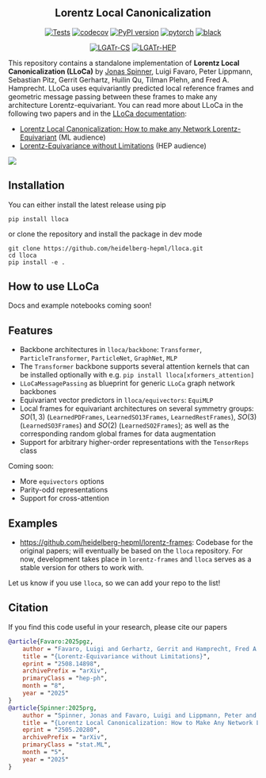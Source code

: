 <div align="center">

## Lorentz Local Canonicalization

[![Tests](https://github.com/heidelberg-hepml/lloca/actions/workflows/tests.yaml/badge.svg)](https://github.com/heidelberg-hepml/lloca/actions/workflows/tests.yaml)
[![codecov](https://codecov.io/gh/heidelberg-hepml/lloca/branch/main/graph/badge.svg)](https://codecov.io/gh/heidelberg-hepml/lloca)
[![PyPI version](https://img.shields.io/pypi/v/lloca.svg)](https://pypi.org/project/lloca)
[![pytorch](https://img.shields.io/badge/PyTorch_2.0+-ee4c2c?logo=pytorch&logoColor=white)](https://pytorch.org/get-started/locally/)
[![black](https://img.shields.io/badge/Code%20Style-Black-black.svg?labelColor=gray)](https://black.readthedocs.io/en/stable/)

[![LGATr-CS](http://img.shields.io/badge/paper-arxiv.2505.20280-B31B1B.svg)](https://arxiv.org/abs/2505.20280)
[![LGATr-HEP](http://img.shields.io/badge/paper-arxiv.2508.14898-B31B1B.svg)](https://arxiv.org/abs/2508.14898)

</div>

This repository contains a standalone implementation of **Lorentz Local Canonicalization (LLoCa)** by [Jonas Spinner](mailto:j.spinner@thphys.uni-heidelberg.de), Luigi Favaro, Peter Lippmann, Sebastian Pitz, Gerrit Gerhartz, Huilin Qu, Tilman Plehn, and Fred A. Hamprecht. LLoCa uses equivariantly predicted local reference frames and geometric message passing between these frames to make any architecture Lorentz-equivariant.
You can read more about LLoCa in the following two papers and in the [LLoCa documentation](https://heidelberg-hepml.github.io/lloca/):
- [Lorentz Local Canonicalization: How to make any Network Lorentz-Equivariant](https://arxiv.org/abs/2505.20280) (ML audience)
- [Lorentz-Equivariance without Limitations](https://arxiv.org/abs/2508.14898) (HEP audience)

![](img/lloca.png)

## Installation

You can either install the latest release using pip
```
pip install lloca
```
or clone the repository and install the package in dev mode
```
git clone https://github.com/heidelberg-hepml/lloca.git
cd lloca
pip install -e .
```

## How to use LLoCa

Docs and example notebooks coming soon!

## Features

- Backbone architectures in `lloca/backbone`: `Transformer`, `ParticleTransformer`, `ParticleNet`, `GraphNet`, `MLP`
- The `Transformer` backbone supports several attention kernels that can be installed optionally with e.g. `pip install lloca[xformers_attention]`
- `LLoCaMessagePassing` as blueprint for generic `LLoCa` graph network backbones
- Equivariant vector predictors in `lloca/equivectors`: `EquiMLP`
- Local frames for equivariant architectures on several symmetry groups: $SO(1,3)$ (`LearnedPDFrames`, `LearnedSO13Frames`, `LearnedRestFrames`), $SO(3)$ (`LearnedSO3Frames`) and $SO(2)$ (`LearnedSO2Frames`); as well as the corresponding random global frames for data augmentation
- Support for arbitrary higher-order representations with the `TensorReps` class

Coming soon:

- More `equivectors` options
- Parity-odd representations
- Support for cross-attention

## Examples

- https://github.com/heidelberg-hepml/lorentz-frames: Codebase for the original papers; will eventually be based on the `lloca` repository. For now, development takes place in `lorentz-frames` and `lloca` serves as a stable version for others to work with.

Let us know if you use `lloca`, so we can add your repo to the list!

## Citation

If you find this code useful in your research, please cite our papers

```bibtex
@article{Favaro:2025pgz,
    author = "Favaro, Luigi and Gerhartz, Gerrit and Hamprecht, Fred A. and Lippmann, Peter and Pitz, Sebastian and Plehn, Tilman and Qu, Huilin and Spinner, Jonas",
    title = "{Lorentz-Equivariance without Limitations}",
    eprint = "2508.14898",
    archivePrefix = "arXiv",
    primaryClass = "hep-ph",
    month = "8",
    year = "2025"
}
@article{Spinner:2025prg,
    author = "Spinner, Jonas and Favaro, Luigi and Lippmann, Peter and Pitz, Sebastian and Gerhartz, Gerrit and Plehn, Tilman and Hamprecht, Fred A.",
    title = "{Lorentz Local Canonicalization: How to Make Any Network Lorentz-Equivariant}",
    eprint = "2505.20280",
    archivePrefix = "arXiv",
    primaryClass = "stat.ML",
    month = "5",
    year = "2025"
}
```

